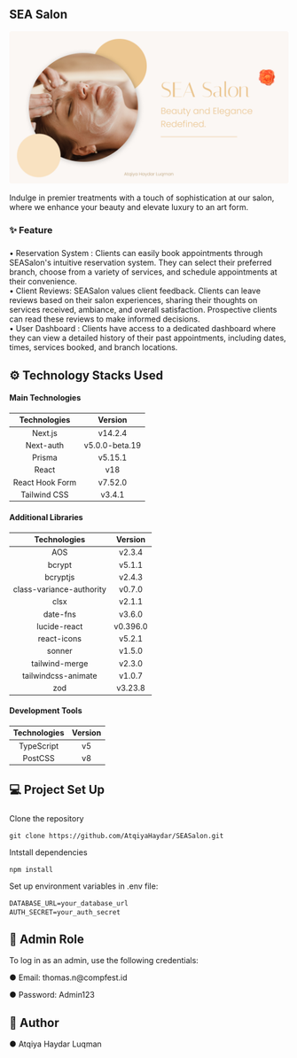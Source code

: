 ## SEA Salon

![Thumbnail](./public/VogueVenue.png)

<p align="left">Indulge in premier treatments with a touch of sophistication at our salon, where we enhance your beauty and elevate luxury to an art form.</p>

###

<h3 align="left">✨ Feature</h3>

###

<p align="left">• Reservation System : Clients can easily book appointments through SEASalon's intuitive reservation system. They can select their preferred branch, choose from a variety of services, and schedule appointments at their convenience.<br>• Client Reviews: SEASalon values client feedback. Clients can leave reviews based on their salon experiences, sharing their thoughts on services received, ambiance, and overall satisfaction. Prospective clients can read these reviews to make informed decisions.<br>• User Dashboard : Clients have access to a dedicated dashboard where they can view a detailed history of their past appointments, including dates, times, services booked, and branch locations.</p>

###

<h2 align="left">⚙️ Technology Stacks Used</h2>

<h4 align="left">Main Technologies</h4>

| Technologies     | Version        |
|:--------------------:|:--------------:|
| Next.js            | v14.2.4      |
| Next-auth          | v5.0.0-beta.19 |
| Prisma             | v5.15.1      |
| React              | v18          |
| React Hook Form    | v7.52.0      |
| Tailwind CSS       | v3.4.1       |

<h4 align="left">Additional Libraries</h4>

| Technologies         | Version     |
|:------------------------:|:-----------:|
| AOS                    | v2.3.4    |
| bcrypt                 | v5.1.1    |
| bcryptjs               | v2.4.3    |
| class-variance-authority | v0.7.0  |
| clsx                   | v2.1.1    |
| date-fns               | v3.6.0    |
| lucide-react           | v0.396.0  |
| react-icons            | v5.2.1    |
| sonner                 | v1.5.0    |
| tailwind-merge         | v2.3.0    |
| tailwindcss-animate    | v1.0.7    |
| zod                    | v3.23.8   |

<h4 align="left">Development Tools</h4>

| Technologies     | Version   |
|:--------------------:|:---------:|
| TypeScript         | v5      |
| PostCSS            | v8      |

###

<h2 align="left">💻 Project Set Up</h2>

###

Clone the repository
```
git clone https://github.com/AtqiyaHaydar/SEASalon.git
```
Intstall dependencies
```
npm install
```
Set up environment variables in .env file:
```
DATABASE_URL=your_database_url
AUTH_SECRET=your_auth_secret
```

###

<h2 align="left">👤 Admin Role</h2>
<p align="left">To log in as an admin, use the following credentials: </p>
<p>● Email: thomas.n@compfest.id </p>
<p>● Password: Admin123 </p>

###

<h2 align="left">📝 Author</h2>
<p align="left">
● Atqiya Haydar Luqman
</p>

### 